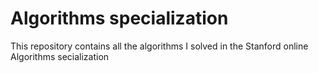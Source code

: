 # Algorithms specialization
This repository contains all the algorithms I solved in the Stanford online Algorithms secialization
